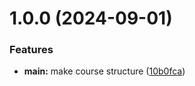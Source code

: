 # 1.0.0 (2024-09-01)


### Features

* **main:** make course structure ([10b0fca](https://github.com/ArvinProg/os-intro/commit/10b0fca105c804955c241fb1cec87e9f7dda0c9e))



